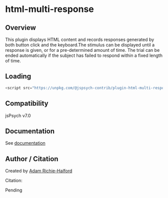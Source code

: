 # html-multi-response

## Overview

This plugin displays HTML content and records responses generated by both button click and the keyboard.The stimulus can be displayed until a response is given, or for a pre-determined amount of time. The trial can be ended automatically if the subject has failed to respond within a fixed length of time.

## Loading

```js
<script src="https://unpkg.com/@jspsych-contrib/plugin-html-multi-response@1.0.0">
```

## Compatibility

jsPsych v7.0

## Documentation

See [documentation](docs/jspsych-html-multi-response.md)

## Author / Citation

Created by [Adam Richie-Halford](https://github.com/richford)

Citation:

Pending
